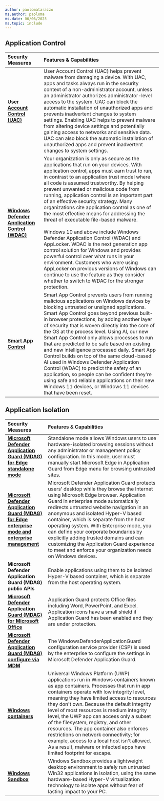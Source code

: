 ```yaml
---
author: paolomatarazzo
ms.author: paoloma
ms.date: 06/06/2023
ms.topic: include
---
```


## Application Control

| Security Measures | Features & Capabilities |
|:---|:---|
| **[User Account Control (UAC)](/windows/security/application-security/application-control/user-account-control/)** | User Account Control (UAC) helps prevent malware from damaging a device. With UAC, apps and tasks always run in the security context of a non-administrator account, unless an administrator authorizes administrator-level access to the system. UAC can block the automatic installation of unauthorized apps and prevents inadvertent changes to system settings. Enabling UAC helps to prevent malware from altering device settings and potentially gaining access to networks and sensitive data. UAC can also block the automatic installation of unauthorized apps and prevent inadvertent changes to system settings. |
| **[Windows Defender Application Control (WDAC)](/windows/security/threat-protection/windows-defender-application-control/windows-defender-application-control)** | Your organization is only as secure as the applications that run on your devices. With application control, apps must earn trust to run, in contrast to an application trust model where all code is assumed trustworthy. By helping prevent unwanted or malicious code from running, application control is an important part of an effective security strategy. Many organizations cite application control as one of the most effective means for addressing the threat of executable file-based malware.<br><br>Windows 10 and above include Windows Defender Application Control (WDAC) and AppLocker. WDAC is the next generation app control solution for Windows and provides powerful control over what runs in your environment. Customers who were using AppLocker on previous versions of Windows can continue to use the feature as they consider whether to switch to WDAC for the stronger protection. |
| **[Smart App Control](/windows/security/threat-protection/windows-defender-application-control/windows-defender-application-control)** | Smart App Control prevents users from running malicious applications on Windows devices by blocking untrusted or unsigned applications. Smart App Control goes beyond previous built-in browser protections, by adding another layer of security that is woven directly into the core of the OS at the process level. Using AI, our new Smart App Control only allows processes to run that are predicted to be safe based on existing and new intelligence processed daily. Smart App Control builds on top of the same cloud-based AI used in Windows Defender Application Control (WDAC) to predict the safety of an application, so people can be confident they're using safe and reliable applications on their new Windows 11 devices, or Windows 11 devices that have been reset. |

## Application Isolation

| Security Measures | Features & Capabilities |
|:---|:---|
| **[Microsoft Defender Application Guard (MDAG) for Edge standalone mode](/windows/security/threat-protection/microsoft-defender-application-guard/md-app-guard-overview)** | Standalone mode allows Windows users to use hardware-isolated browsing sessions without any administrator or management policy configuration. In this mode, user must manually start Microsoft Edge in Application Guard from Edge menu for browsing untrusted sites. |
| **[Microsoft Defender Application Guard (MDAG) for Edge enterprise mode and enterprise management](/windows/security/threat-protection/microsoft-defender-application-guard/configure-md-app-guard)** | Microsoft Defender Application Guard protects users' desktop while they browse the Internet using Microsoft Edge browser. Application Guard in enterprise mode automatically redirects untrusted website navigation in an anonymous and isolated Hyper-V based container, which is separate from the host operating system. With Enterprise mode, you can define your corporate boundaries by explicitly adding trusted domains and can customizing the Application Guard experience to meet and enforce your organization needs on Windows devices. |
| **Microsoft Defender Application Guard (MDAG) public APIs** | Enable applications using them to be isolated Hyper-V based container, which is separate from the host operating system. |
| **[Microsoft Defender Application Guard (MDAG) for Microsoft Office](https://support.microsoft.com/office/application-guard-for-office-9e0fb9c2-ffad-43bf-8ba3-78f785fdba46)** | Application Guard protects Office files including Word, PowerPoint, and Excel. Application icons have a small shield if Application Guard has been enabled and they are under protection. |
| **[Microsoft Defender Application Guard (MDAG) configure via MDM](/windows/client-management/mdm/windowsdefenderapplicationguard-csp)** | The WindowsDefenderApplicationGuard configuration service provider (CSP) is used by the enterprise to configure the settings in Microsoft Defender Application Guard. |
| **[Windows containers](/virtualization/windowscontainers/about/)** | Universal Windows Platform (UWP) applications run in Windows containers known as app containers. Processes that run in app containers operate with low integrity level, meaning they have limited access to resources they don't own. Because the default integrity level of most resources is medium integrity level, the UWP app can access only a subset of the filesystem, registry, and other resources. The app container also enforces restrictions on network connectivity; for example, access to a local host isn't allowed. As a result, malware or infected apps have limited footprint for escape. |
| **[Windows Sandbox](../../application-security/application-isolation/windows-sandbox/windows-sandbox-overview.md)** | Windows Sandbox provides a lightweight desktop environment to safely run untrusted Win32 applications in isolation, using the same hardware-based Hyper-V virtualization technology to isolate apps without fear of lasting impact to your PC. |
